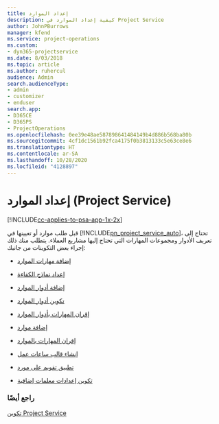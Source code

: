 ```yaml
---
title: إعداد الموارد
description: كيفية إعداد الموارد في Project Service
author: JohnPBurrows
manager: kfend
ms.service: project-operations
ms.custom:
- dyn365-projectservice
ms.date: 8/03/2018
ms.topic: article
ms.author: ruhercul
audience: Admin
search.audienceType:
- admin
- customizer
- enduser
search.app:
- D365CE
- D365PS
- ProjectOperations
ms.openlocfilehash: 0ee39e48ae587898641484149b4d886b568ba80b
ms.sourcegitcommit: 4cf1dc1561b92fca4175f0b3813133c5e63ce8e6
ms.translationtype: HT
ms.contentlocale: ar-SA
ms.lasthandoff: 10/28/2020
ms.locfileid: "4128897"
---
```

# <a name="set-up-resources-project-service"></a>إعداد الموارد (Project Service)

[!INCLUDE[cc-applies-to-psa-app-1x-2x](../includes/cc-applies-to-psa-app-1x-2x.md)]

قبل طلب موارد أو تعيينها في [!INCLUDE[pn_project_service_auto](../includes/pn-project-service-auto.md)]، تحتاج إلى تعريف الأدوار ومجموعات المهارات التي تحتاج إليها مشاريع العملاء. يتطلب منك ذلك إجراء بعض التكوينات من جانبك:  
  
-   [إضافة مهارات الموارد](../psa/add-resource-skills.md)  
  
-   [إعداد نماذج الكفاءة](../psa/set-up-proficiency-models.md)  
  
-   [إضافة أدوار الموارد](../psa/add-resource-roles.md)  
  
-   [تكوين أدوار الموارد](../psa/configure-resource-roles.md)  
  
-   [إقران المهارات بأدوار الموارد](../psa/associate-skills-with-resource-roles.md)  
  
-   [إضافة موارد](../psa/add-resources.md)  
  
-   [إقران المهارات بالموارد](../psa/associate-skills-with-resources.md)  
  
-   [إنشاء قالب ساعات عمل](../psa/create-work-hours-template.md)  
  
-   [تطبيق تقويم على مورد](../psa/apply-calendar-resource.md)  
  
-   [تكوين إعدادات معلمات إضافية](../psa/configure-additional-parameters-settings.md)  
  
### <a name="see-also"></a>راجع أيضًا  
 [تكوين Project Service](../psa/configure.md)
